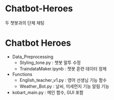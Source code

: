 # Chatbot-Heroes

두 챗봇과의 단체 채팅


# Chatbot Heroes

+ Data_Preprocessing
  + Styling_tone.py : 챗봇 말투 수정
  + TraindataMaker.ipynb : 챗봇 훈련 데이터 정제
+ Functions
  + English_teacher_v1.py : 영어 선생님 기능 함수
  + Weather_Bot.py : 날씨, 미세먼지 기능 알림 기능
+ kobart_main.py : 메인 함수, GUI 포함




